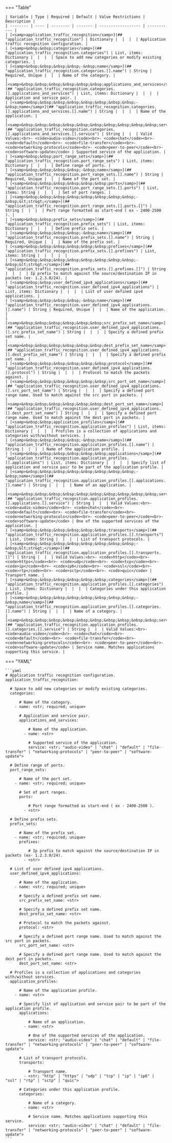 <!--
  ~ Copyright (c) 2023 Arista Networks, Inc.
  ~ Use of this source code is governed by the Apache License 2.0
  ~ that can be found in the LICENSE file.
  -->
=== "Table"

    | Variable | Type | Required | Default | Value Restrictions | Description |
    | -------- | ---- | -------- | ------- | ------------------ | ----------- |
    | [<samp>application_traffic_recognition</samp>](## "application_traffic_recognition") | Dictionary |  |  |  | Application traffic recognition configuration. |
    | [<samp>&nbsp;&nbsp;categories</samp>](## "application_traffic_recognition.categories") | List, items: Dictionary |  |  |  | Space to add new categories or modify existing categories. |
    | [<samp>&nbsp;&nbsp;&nbsp;&nbsp;-&nbsp;name</samp>](## "application_traffic_recognition.categories.[].name") | String | Required, Unique |  |  | Name of the category. |
    | [<samp>&nbsp;&nbsp;&nbsp;&nbsp;&nbsp;&nbsp;applications_and_services</samp>](## "application_traffic_recognition.categories.[].applications_and_services") | List, items: Dictionary |  |  |  | Application and service pair. |
    | [<samp>&nbsp;&nbsp;&nbsp;&nbsp;&nbsp;&nbsp;&nbsp;&nbsp;-&nbsp;name</samp>](## "application_traffic_recognition.categories.[].applications_and_services.[].name") | String |  |  |  | Name of the application. |
    | [<samp>&nbsp;&nbsp;&nbsp;&nbsp;&nbsp;&nbsp;&nbsp;&nbsp;&nbsp;&nbsp;service</samp>](## "application_traffic_recognition.categories.[].applications_and_services.[].service") | String |  |  | Valid Values:<br>- <code>audio-video</code><br>- <code>chat</code><br>- <code>default</code><br>- <code>file-transfer</code><br>- <code>networking-protocols</code><br>- <code>peer-to-peer</code><br>- <code>software-update</code> | Supported service of the application. |
    | [<samp>&nbsp;&nbsp;port_range_sets</samp>](## "application_traffic_recognition.port_range_sets") | List, items: Dictionary |  |  |  | Define range of ports. |
    | [<samp>&nbsp;&nbsp;&nbsp;&nbsp;-&nbsp;name</samp>](## "application_traffic_recognition.port_range_sets.[].name") | String | Required, Unique |  |  | Name of the port set. |
    | [<samp>&nbsp;&nbsp;&nbsp;&nbsp;&nbsp;&nbsp;ports</samp>](## "application_traffic_recognition.port_range_sets.[].ports") | List, items: String |  |  |  | Set of port ranges. |
    | [<samp>&nbsp;&nbsp;&nbsp;&nbsp;&nbsp;&nbsp;&nbsp;&nbsp;-&nbsp;&lt;str&gt;</samp>](## "application_traffic_recognition.port_range_sets.[].ports.[]") | String |  |  |  | Port range formatted as start-end ( ex - 2400-2500 ). |
    | [<samp>&nbsp;&nbsp;prefix_sets</samp>](## "application_traffic_recognition.prefix_sets") | List, items: Dictionary |  |  |  | Define prefix sets. |
    | [<samp>&nbsp;&nbsp;&nbsp;&nbsp;-&nbsp;name</samp>](## "application_traffic_recognition.prefix_sets.[].name") | String | Required, Unique |  |  | Name of the prefix set. |
    | [<samp>&nbsp;&nbsp;&nbsp;&nbsp;&nbsp;&nbsp;prefixes</samp>](## "application_traffic_recognition.prefix_sets.[].prefixes") | List, items: String |  |  |  |  |
    | [<samp>&nbsp;&nbsp;&nbsp;&nbsp;&nbsp;&nbsp;&nbsp;&nbsp;-&nbsp;&lt;str&gt;</samp>](## "application_traffic_recognition.prefix_sets.[].prefixes.[]") | String |  |  |  | Ip prefix to match against the source/destination IP in packets (ex- 1.2.3.0/24). |
    | [<samp>&nbsp;&nbsp;user_defined_ipv4_applications</samp>](## "application_traffic_recognition.user_defined_ipv4_applications") | List, items: Dictionary |  |  |  | List of user defined ipv4 applications. |
    | [<samp>&nbsp;&nbsp;&nbsp;&nbsp;-&nbsp;name</samp>](## "application_traffic_recognition.user_defined_ipv4_applications.[].name") | String | Required, Unique |  |  | Name of the application. |
    | [<samp>&nbsp;&nbsp;&nbsp;&nbsp;&nbsp;&nbsp;src_prefix_set_name</samp>](## "application_traffic_recognition.user_defined_ipv4_applications.[].src_prefix_set_name") | String |  |  |  | Specify a defined prefix set name. |
    | [<samp>&nbsp;&nbsp;&nbsp;&nbsp;&nbsp;&nbsp;dest_prefix_set_name</samp>](## "application_traffic_recognition.user_defined_ipv4_applications.[].dest_prefix_set_name") | String |  |  |  | Specify a defined prefix set name. |
    | [<samp>&nbsp;&nbsp;&nbsp;&nbsp;&nbsp;&nbsp;protocol</samp>](## "application_traffic_recognition.user_defined_ipv4_applications.[].protocol") | String |  |  |  | Protocol to match the packets against. |
    | [<samp>&nbsp;&nbsp;&nbsp;&nbsp;&nbsp;&nbsp;src_port_set_name</samp>](## "application_traffic_recognition.user_defined_ipv4_applications.[].src_port_set_name") | String |  |  |  | Specify a defined port range name. Used to match against the src port in packets. |
    | [<samp>&nbsp;&nbsp;&nbsp;&nbsp;&nbsp;&nbsp;dest_port_set_name</samp>](## "application_traffic_recognition.user_defined_ipv4_applications.[].dest_port_set_name") | String |  |  |  | Specify a defined port range name. Used to match against the dest port in packets. |
    | [<samp>&nbsp;&nbsp;application_profiles</samp>](## "application_traffic_recognition.application_profiles") | List, items: Dictionary |  |  |  | Profiles is a collection of applications and categories with/without services. |
    | [<samp>&nbsp;&nbsp;&nbsp;&nbsp;-&nbsp;name</samp>](## "application_traffic_recognition.application_profiles.[].name") | String |  |  |  | Name of the application profile. |
    | [<samp>&nbsp;&nbsp;&nbsp;&nbsp;&nbsp;&nbsp;applications</samp>](## "application_traffic_recognition.application_profiles.[].applications") | List, items: Dictionary |  |  |  | Specify list of application and service pair to be part of the application profile. |
    | [<samp>&nbsp;&nbsp;&nbsp;&nbsp;&nbsp;&nbsp;&nbsp;&nbsp;-&nbsp;name</samp>](## "application_traffic_recognition.application_profiles.[].applications.[].name") | String |  |  |  | Name of an application. |
    | [<samp>&nbsp;&nbsp;&nbsp;&nbsp;&nbsp;&nbsp;&nbsp;&nbsp;&nbsp;&nbsp;service</samp>](## "application_traffic_recognition.application_profiles.[].applications.[].service") | String |  |  | Valid Values:<br>- <code>audio-video</code><br>- <code>chat</code><br>- <code>default</code><br>- <code>file-transfer</code><br>- <code>networking-protocols</code><br>- <code>peer-to-peer</code><br>- <code>software-update</code> | One of the supported services of the application. |
    | [<samp>&nbsp;&nbsp;&nbsp;&nbsp;&nbsp;&nbsp;transports</samp>](## "application_traffic_recognition.application_profiles.[].transports") | List, items: String |  |  |  | List of transport protocols. |
    | [<samp>&nbsp;&nbsp;&nbsp;&nbsp;&nbsp;&nbsp;&nbsp;&nbsp;-&nbsp;&lt;str&gt;</samp>](## "application_traffic_recognition.application_profiles.[].transports.[]") | String |  |  | Valid Values:<br>- <code>http</code><br>- <code>https</code><br>- <code>udp</code><br>- <code>tcp</code><br>- <code>ip</code><br>- <code>ip6</code><br>- <code>ssl</code><br>- <code>rtp</code><br>- <code>sctp</code><br>- <code>quic</code> | Transport name. |
    | [<samp>&nbsp;&nbsp;&nbsp;&nbsp;&nbsp;&nbsp;categories</samp>](## "application_traffic_recognition.application_profiles.[].categories") | List, items: Dictionary |  |  |  | Categories under this application profile. |
    | [<samp>&nbsp;&nbsp;&nbsp;&nbsp;&nbsp;&nbsp;&nbsp;&nbsp;-&nbsp;name</samp>](## "application_traffic_recognition.application_profiles.[].categories.[].name") | String |  |  |  | Name of a category. |
    | [<samp>&nbsp;&nbsp;&nbsp;&nbsp;&nbsp;&nbsp;&nbsp;&nbsp;&nbsp;&nbsp;service</samp>](## "application_traffic_recognition.application_profiles.[].categories.[].service") | String |  |  | Valid Values:<br>- <code>audio-video</code><br>- <code>chat</code><br>- <code>default</code><br>- <code>file-transfer</code><br>- <code>networking-protocols</code><br>- <code>peer-to-peer</code><br>- <code>software-update</code> | Service name. Matches applications supporting this service. |

=== "YAML"

    ```yaml
    # Application traffic recognition configuration.
    application_traffic_recognition:

      # Space to add new categories or modify existing categories.
      categories:

          # Name of the category.
        - name: <str; required; unique>

          # Application and service pair.
          applications_and_services:

              # Name of the application.
            - name: <str>

              # Supported service of the application.
              service: <str; "audio-video" | "chat" | "default" | "file-transfer" | "networking-protocols" | "peer-to-peer" | "software-update">

      # Define range of ports.
      port_range_sets:

          # Name of the port set.
        - name: <str; required; unique>

          # Set of port ranges.
          ports:

              # Port range formatted as start-end ( ex - 2400-2500 ).
            - <str>

      # Define prefix sets.
      prefix_sets:

          # Name of the prefix set.
        - name: <str; required; unique>
          prefixes:

              # Ip prefix to match against the source/destination IP in packets (ex- 1.2.3.0/24).
            - <str>

      # List of user defined ipv4 applications.
      user_defined_ipv4_applications:

          # Name of the application.
        - name: <str; required; unique>

          # Specify a defined prefix set name.
          src_prefix_set_name: <str>

          # Specify a defined prefix set name.
          dest_prefix_set_name: <str>

          # Protocol to match the packets against.
          protocol: <str>

          # Specify a defined port range name. Used to match against the src port in packets.
          src_port_set_name: <str>

          # Specify a defined port range name. Used to match against the dest port in packets.
          dest_port_set_name: <str>

      # Profiles is a collection of applications and categories with/without services.
      application_profiles:

          # Name of the application profile.
        - name: <str>

          # Specify list of application and service pair to be part of the application profile.
          applications:

              # Name of an application.
            - name: <str>

              # One of the supported services of the application.
              service: <str; "audio-video" | "chat" | "default" | "file-transfer" | "networking-protocols" | "peer-to-peer" | "software-update">

          # List of transport protocols.
          transports:

              # Transport name.
            - <str; "http" | "https" | "udp" | "tcp" | "ip" | "ip6" | "ssl" | "rtp" | "sctp" | "quic">

          # Categories under this application profile.
          categories:

              # Name of a category.
            - name: <str>

              # Service name. Matches applications supporting this service.
              service: <str; "audio-video" | "chat" | "default" | "file-transfer" | "networking-protocols" | "peer-to-peer" | "software-update">
    ```
